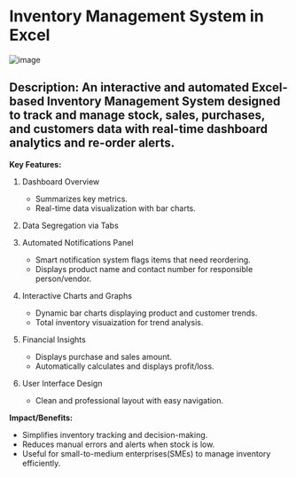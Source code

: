 # Inventory Management System in Excel

![image](https://github.com/user-attachments/assets/db2e4a59-92c0-4ac9-9d75-87af01c7b904)


Description: An interactive and automated Excel-based Inventory Management System designed to track and manage stock, sales, purchases, and customers data with real-time dashboard analytics and re-order alerts.
-------
****Key Features:****
1. Dashboard Overview
    - Summarizes key metrics.
    - Real-time data visualization with bar charts.

2. Data Segregation via Tabs

3. Automated Notifications Panel
    - Smart notification system flags items that need reordering.
    - Displays product name and contact number for responsible person/vendor.

4. Interactive Charts and Graphs
    - Dynamic bar charts displaying product and customer trends.
    - Total inventory visuaization for trend analysis.

5. Financial Insights
    - Displays purchase and sales amount.
    - Automatically calculates and displays profit/loss.

6. User Interface Design
    - Clean and professional layout with easy navigation.

****Impact/Benefits:****
 * Simplifies inventory tracking and decision-making.
 * Reduces manual errors and alerts when stock is low.
 * Useful for small-to-medium enterprises(SMEs) to manage inventory efficiently.
